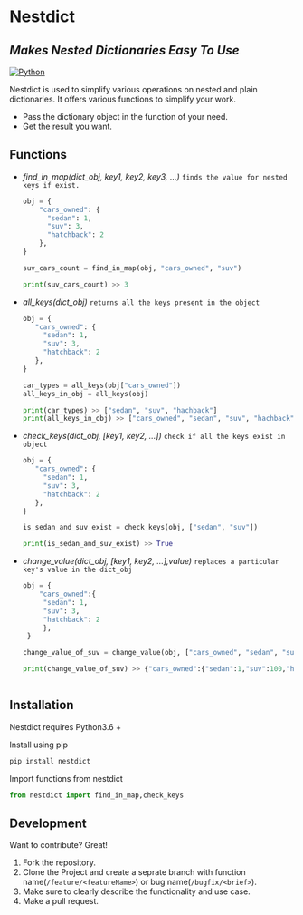 # Nestdict
## _Makes Nested Dictionaries Easy To Use_

[![Python](https://www.python.org/static/community_logos/python-powered-w-140x56.png)](https://docs.python.org/3/)

Nestdict is used to simplify various operations on nested and plain dictionaries.
It offers various functions to simplify your work.

- Pass the dictionary object in the function of your need.
- Get the result you want.

## Functions

- *find_in_map(dict_obj, key1, key2, key3, ...)*  `finds the value for nested keys if exist.`
   ```py
   obj = {
       "cars_owned": {
         "sedan": 1,
         "suv": 3,
         "hatchback": 2
       },
   }
   
   suv_cars_count = find_in_map(obj, "cars_owned", "suv")
   
   print(suv_cars_count) >> 3
   ```
- *all_keys(dict_obj)* `returns all the keys present in the object`
    ```py
   obj = {
       "cars_owned": {
         "sedan": 1,
         "suv": 3,
         "hatchback": 2
       },
   }
   
   car_types = all_keys(obj["cars_owned"])
   all_keys_in_obj = all_keys(obj)
   
   print(car_types) >> ["sedan", "suv", "hachback"]
   print(all_keys_in_obj) >> ["cars_owned", "sedan", "suv", "hachback"]
   ```
- *check_keys(dict_obj, [key1, key2, ...])* `check if all the keys exist in object`
    ```py
    obj = {
       "cars_owned": {
         "sedan": 1,
         "suv": 3,
         "hatchback": 2
       },
   }
   
   is_sedan_and_suv_exist = check_keys(obj, ["sedan", "suv"])
   
   print(is_sedan_and_suv_exist) >> True
   ```
   
- *change_value(dict_obj, [key1, key2, ...],value)* `replaces a particular key's value in the dict_obj`
    ```py
    obj = {
        "cars_owned":{
         "sedan": 1,
         "suv": 3,
         "hatchback": 2
         },
     }
   
   change_value_of_suv = change_value(obj, ["cars_owned", "sedan", "suv"],value=100)
   
   print(change_value_of_suv) >> {"cars_owned":{"sedan":1,"suv":100,"hatchback":2},}
   
   
   
   ```

## Installation

Nestdict requires Python3.6 +

Install using pip

```sh
pip install nestdict
```

Import functions from nestdict

```py
from nestdict import find_in_map,check_keys
```

## Development

Want to contribute? Great!
1. Fork the repository.
2. Clone the Project and create a seprate branch with function name(`/feature/<featureName>`) or bug name(`/bugfix/<brief>`).
3. Make sure to clearly describe the functionality and use case.
4. Make a pull request.
